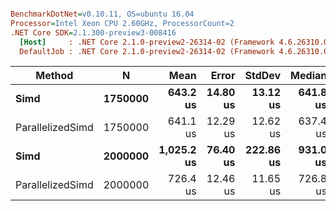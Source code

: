 ``` ini

BenchmarkDotNet=v0.10.11, OS=ubuntu 16.04
Processor=Intel Xeon CPU 2.60GHz, ProcessorCount=2
.NET Core SDK=2.1.300-preview3-008416
  [Host]     : .NET Core 2.1.0-preview2-26314-02 (Framework 4.6.26310.01), 64bit RyuJIT
  DefaultJob : .NET Core 2.1.0-preview2-26314-02 (Framework 4.6.26310.01), 64bit RyuJIT


```
|           Method |       N |       Mean |    Error |    StdDev |   Median | Scaled | ScaledSD |
|----------------- |-------- |-----------:|---------:|----------:|---------:|-------:|---------:|
|             **Simd** | **1750000** |   **643.2 us** | **14.80 us** |  **13.12 us** | **641.8 us** |   **1.00** |     **0.00** |
| ParallelizedSimd | 1750000 |   641.1 us | 12.29 us |  12.62 us | 637.4 us |   1.00 |     0.03 |
|             **Simd** | **2000000** | **1,025.2 us** | **76.40 us** | **222.86 us** | **931.0 us** |   **1.00** |     **0.00** |
| ParallelizedSimd | 2000000 |   726.4 us | 12.46 us |  11.65 us | 726.8 us |   0.74 |     0.14 |
